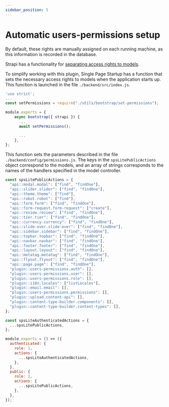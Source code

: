 ```yaml
---
sidebar_position: 5
---
```


# Automatic users-permissions setup

By default, these rights are manually assigned on each running machine, as this information is recorded in the database.

Strapi has a functionality for [separating access rights to models](https://docs.strapi.io/user-docs/users-roles-permissions).

To simplify working with this plugin, Single Page Startup has a function that sets the necessary access rights to models when the application starts up. This function is launched in the file `./backend/src/index.js`.

```javascript title="./backend/src/index.js"
'use strict';
...
const setPermissions = require("./utils/bootstrap/set-permissions");

module.exports = {
    async bootstrap({ strapi }) {
      ...
      await setPermissions();

      ...
    },
};
```

This function sets the parameters described in the file `./backend/config/permissions.js`. The keys in the `spsLitePublicActions` object correspond to the models, and an array of strings corresponds to the names of the handlers specified in the model controller.

```javascript title="./backend/config/permissions.js"
const spsLitePublicActions = {
  "api::modal.modal": ["find", "findOne"],
  "api::slider.slider": ["find", "findOne"],
  "api::theme.theme": ["find"],
  "api::robot.robot": ["find"],
  "api::form.form": ["find", "findOne"],
  "api::form-request.form-request": ["create"],
  "api::review.review": ["find", "findOne"],
  "api::tier.tier": ["find", "findOne"],
  "api::currency.currency": ["find", "findOne"],
  "api::slide-over.slide-over": ["find", "findOne"],
  "api::sidebar.sidebar": ["find", "findOne"],
  "api::topbar.topbar": ["find", "findOne"],
  "api::navbar.navbar": ["find", "findOne"],
  "api::footer.footer": ["find", "findOne"],
  "api::layout.layout": ["find", "findOne"],
  "api::metatag.metatag": ["find", "findOne"],
  "api::flyout.flyout": ["find", "findOne"],
  "api::page.page": ["find", "findOne"],
  "plugin::users-permissions.auth": [],
  "plugin::users-permissions.user": [],
  "plugin::users-permissions.role": [],
  "plugin::i18n.locales": ["listLocales"],
  "plugin::email.email": [],
  "plugin::users-permissions.permissions": [],
  "plugin::upload.content-api": [],
  "plugin::content-type-builder.components": [],
  "plugin::content-type-builder.content-types": [],
};

const spsLiteAuthenticatedActions = {
  ...spsLitePublicActions,
};

module.exports = () => ({
  authenticated: {
    role: 1,
    actions: {
      ...spsLiteAuthenticatedActions,
    },
  },
  public: {
    role: 2,
    actions: {
      ...spsLitePublicActions,
    },
  },
});
```
